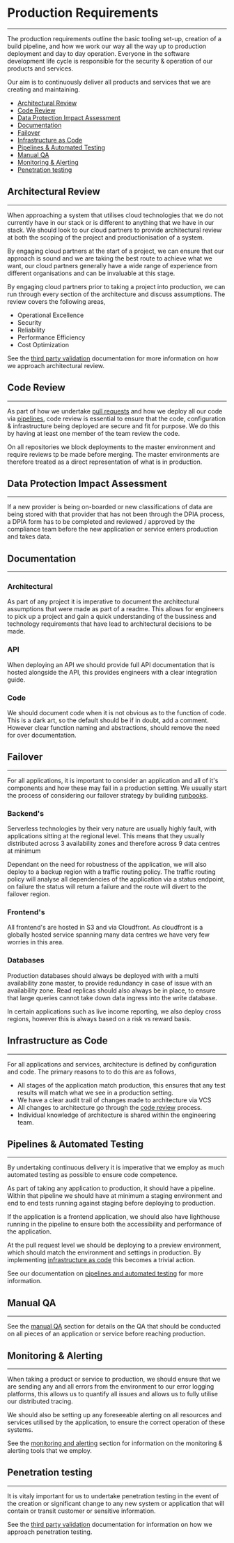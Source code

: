 # Production Requirements
***

The production requirements outline the basic tooling set-up, creation of a build pipeline, and how we work our way all
the way up to production deployment and day to day operation. Everyone in the software development life cycle is 
responsible for the security & operation of our products and services.


Our aim is to continuously deliver all products and services that we are creating and maintaining.

* [Architectural Review](#architectural-review)
* [Code Review](#code-review)
* [Data Protection Impact Assessment](#data-protection-impact-assessment)
* [Documentation](#documentation)
* [Failover](#failover)
* [Infrastructure as Code](#infrastructure-as-code)
* [Pipelines & Automated Testing](#pipelines--automated-testing)
* [Manual QA](#manual-qa)
* [Monitoring & Alerting](#monitoring--alerting)
* [Penetration testing](#penetration-testing)

## Architectural Review
***

When approaching a system that utilises cloud technologies that we do not currently have in our stack or is 
different to anything that we have in our stack. We should look to our cloud partners to provide architectural review at
both the scoping of the project and productionisation of a system. 

By engaging cloud partners at the start of a project,
we can ensure that our approach is sound and we are taking the best route to achieve what we want, our cloud partners
generally have a wide range of experience from different organisations and can be invaluable at this stage. 

By engaging cloud partners prior to taking a project into production, we can run through every section of the 
architecture and discuss assumptions. The review covers the following areas,

- Operational Excellence
- Security
- Reliability
- Performance Efficiency
- Cost Optimization

See the [third party validation](third-party-validation.md) documentation for more information on how we approach 
architectural review.

## Code Review
***

As part of how we undertake [pull requests](code-review.md) and how we deploy all our code via 
[pipelines](pipelines.md), code review is essential to ensure that the code, configuration & infrastructure being
deployed are secure and fit for purpose. We do this by having at least one member of the team review the code.

On all repositories we block deployments to the master environment and require reviews tp be made before merging. The
master environments are therefore treated as a direct representation of what is in production.

## Data Protection Impact Assessment
***

If a new provider is being on-boarded or new classifications of data are being stored with that provider that has not
been through the DPIA process, a DPIA form has to be completed and reviewed / approved by the compliance team before the
new application or service enters production and takes data.

## Documentation
***

### Architectural
As part of any project it is imperative to document the architectural assumptions that were made as part of a readme.
This allows for engineers to pick up a project and gain a quick understanding of the bussiness and technology requirements
that have lead to architectural decisions to be made.

### API
When deploying an API we should provide full API documentation that is hosted alongside the API, this provides engineers
with a clear integration guide.

### Code
We should document code when it is not obvious as to the function of code. This is a dark art, so the default should be
if in doubt, add a comment. However clear function naming and abstractions, should remove the need for over documentation.

## Failover
***

For all applications, it is important to consider an application and all of it's components and how these may fail in
a production setting. We usually start the process of considering our failover strategy by building [runbooks](runbooks.md).

### Backend's
Serverless technologies by their very nature are usually highly fault, with applications 
sitting at the regional level. This means that they usually distributed across 3 availability zones and therefore
across 9 data centres at minimum

Dependant on the need for robustness of the application, we will also deploy to a backup region with a traffic routing 
policy. The traffic routing policy will analyse all dependencies of the application via a status endpoint, on failure
the status will return a failure and the route will divert to the failover region.

### Frontend's
All frontend's are hosted in S3 and via Cloudfront. As cloudfront is a globally hosted service spanning many data centres
we have very few worries in this area.

### Databases
Production databases should always be deployed with with a multi availability zone master, to provide redundancy in case
of issue with an availability zone. Read replicas should also always be in place, to ensure that large queries cannot
take down data ingress into the write database.

In certain applications such as live income reporting, we also deploy cross regions, however this is always based on a
risk vs reward basis.

## Infrastructure as Code
***

For all applications and services, architecture is defined by configuration and code. The primary reasons to
to do this are as follows,

- All stages of the application match production, this ensures that any test results will match what we see in a 
production setting.
- We have a clear audit trail of changes made to architecture via VCS
- All changes to architecture go through the [code review](code-review.md) process.
- Individual knowledge of architecture is shared within the engineering team.

## Pipelines & Automated Testing
***

By undertaking continuous delivery it is imperative that we employ as much automated testing as possible to ensure code 
competence.

As part of taking any application to production, it should have a pipeline. Within that pipeline we should have at 
minimum a staging environment and end to end tests running against staging before deploying to production.

If the application is a frontend application, we should also have lighthouse running in the pipeline to ensure both
the accessibility and performance of the application.

At the pull request level we should be deploying to a preview environment, which should match the environment and
settings in production. By implementing [infrastructure as code](#infrastructure-as-code) this becomes a trivial
action.

See our documentation on [pipelines and automated testing](pipelines.md) for more information.

## Manual QA
***

See the [manual QA](../qa/manualQA.md) section for details on the QA that should be conducted on all pieces of an
application or service before reaching production.

## Monitoring & Alerting
***

When taking a product or service to production, we should ensure that we are sending any and all errors from the 
environment to our error logging platforms, this allows us to quantify all issues and allows us to fully utilise
our distributed tracing.

We should also be setting up any foreseeable alerting on all resources and services utilised by the application, to 
ensure the correct operation of these systems. 

See the [monitoring and alerting](monitoring.md) section for information on the monitoring & alerting tools that we employ.

## Penetration testing
***

It is vitaly important for us to undertake penetration testing in the event of the creation or significant change to any 
new system or application that will contain or transit customer or sensitive information.

See the [third party validation](third-party-validation.md) documentation for information on how we approach 
penetration testing.
